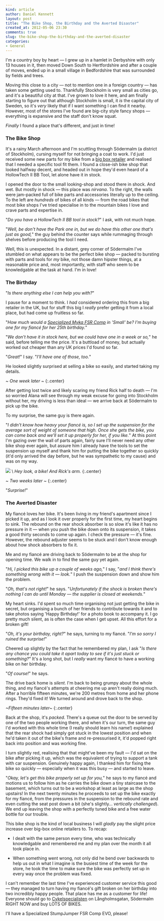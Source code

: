 ```yaml
---
kind: article
author: Daniel Kennett
layout: post
title: "The Bike Shop, the Birthday and the Averted Disaster"
created_at: 2012-05-06 23:30
comments: true
slug: the-bike-shop-the-birthday-and-the-averted-disaster
categories:
- General
---
```


I'm a country boy by heart — I grew up in a hamlet in Derbyshire with only 13 houses in it, then moved Down South to Hertfordshire and after a couple of moves, ended up in a small village in Bedfordshire that was surrounded by fields and trees.

Moving this close to a city — not to mention one in a foreign country — has taken some getting used to. Thankfully Stockholm is very small as cities go, and it's a beautiful city at that. I've grown to love it here, and am finally starting to figure out that although Stockholm is small, it *is* the capital city of Sweden, so it's *very* likely that if I want something I can find it nearby. However, most of the stores I've found are big-city style fancy shops — everything is expansive and the staff don't know squat.

*Finally* I found a place that's different, and just in time!

### The Bike Shop ###

It's a rainy March afternoon and I'm scuttling through Södermalm (a district of Stockholm), cursing myself for not bringing a coat to work. I'd just received some new parts for my bike from a [big box retailer](http://www.chainreactioncycles.com) and realised that I needed a specific tool fit them. I found a close-ish bike shop that looked halfway decent, and headed out in hope they'd even heard of a HollowTech II BB Tool, let alone have it in stock.

I opened the door to the small looking-shop and stood there in shock. And wet. But mostly in shock — this place was *nirvana*. To the right, the walls were jam-packed full of bike parts and accessories literally up to the ceiling. To the left are *hundreds* of bikes of all kinds — from the road bikes that most bike shops I've tried specialise in to the mountain bikes I love and crave parts and expertise in.

"*Do you have a HollowTech II BB tool in stock?*" I ask, with not much hope.

"*Well, be don't have the Park one in, but we do have this other one that's just as good,*" the guy behind the counter says while rummaging through shelves before producing the tool I need. 

Well, this is unexpected. In a distant, grey corner of Södermalm I've stumbled on what appears to be the perfect bike shop — packed to bursting with parts and tools for *my* bike, not those damn hipster things, at a reasonable price and, most importantly, with staff who seem to be knowledgable at the task at hand. I'm in love!

### The Birthday ###

"*Is there anything else I can help you with?*"

I pause for a moment to think. I *had* considered ordering this from a big retailer in the UK, but for stuff this big I *really* prefer getting it from a local place, but had come up fruitless so far.

"*How much would a [Specialized Myka FSR Comp](http://www.specialized.com/gb/gb/bc/SBCProduct.jsp?spid=62136&scid=1100&scname=Mountain) in 'Small' be? I'm buying one for my fiancé for her 25th birthday.*"

"*We don't have it in stock here, but we could have one in a week or so,*" he said, before telling me the price. It's a buttload of money, but actually worked out cheaper than any UK prices I'd found so far.

"*Great!*" I say. "*I'll have one of those, too.*"

He looked slightly surprised at selling a bike so easily, and started taking my details.

 *~ One week later ~* 
{:.center}

After getting lost twice and likely scaring my friend Rick half to death — I'm so worried Alana will see through my weak excuse for going into Stockholm without her, my driving is less than ideal — we arrive back at Södermalm to pick up the bike.

To my surprise, the same guy is there again.

"*I didn't know how heavy your fiancé is, so I set up the suspension for the average sort of weight of someone that high. Once she gets the bike, you can come back and we'll set it up properly for her, if you like.*" At this point I'm gazing over the wall of parts again, fairly sure I'll never need any other bike shop ever again, but assure him I already have the tools to set the suspension up myself and thank him for putting the bike together so quickly (it'd only arrived the day before, but he was sympathetic to my cause) and was on my way.

<img src="http://pcdn.500px.net/7347795/0cdb26eeb070aef9325ccb716395e0e797c30a4b/4.jpg" /> \\
 *Hey look, a bike! And Rick's arm.* 
{:.center}

 *~ Two weeks later ~* 
{:.center}

"*Surprise!*"

### The Averted Disaster ###

My fiancé loves her bike. It's been living in my friend's apartment since I picked it up, and as I look it over properly for the first time, my heart begins to sink. The rebound on the rear shock absorber is so slow it's like it has no pressure in it — when you push the bike down onto its suspension, it takes a good thirty seconds to come up again. I check the pressure — it's fine. However, the rebound adjuster seems to be stuck and I don't know enough about how shock absorbers to fix it. 

Me and my fiancé are driving back to Södermalm to be at the shop for opening time. We walk in to find the same guy yet again.

"*Hi, I picked this bike up a couple of weeks ago,*" I say, "*and I think there's something wrong with it — look.*" I push the suspension down and show him the problem.

"*Oh, that's not right!*" he says. "*Unfortunately if the shock is broken there's nothing I can do until Monday — the supplier is closed at weekends.*"

My heart sinks. I'd spent so much time organising not just getting the bike in secret, but organising a bunch of her friends to contribute towards it and to take photos saying 'Happy Birthday!' for a photo book to accompany it. I go pretty much silent, as is often the case when I get upset. All this effort for a broken gift!

"*Oh, it's your birthday, right?*" he says, turning to my fiancé. "*I'm so sorry I ruined the surprise!*"

Cheered up slightly by the fact that he remembered my plan, I ask "*Is there any chance you could take it apart today to see if it's just stuck or something?*" It's a long shot, but I *really* want my fiancé to have a working bike on her birthday.

"*Of course!*" he says.

The drive back home is *silent*. I'm back to being grumpy about the whole thing, and my fiancé's attempts at cheering me up aren't really doing much. After a horrible fifteen minutes, we're 200 metres from home and her phone rings. They'd fixed it! We turned around and drove back to the shop.

 *~Fifteen minutes later~* 
{:.center}

Back at the shop, it's *packed*. There's a queue out the door to be served by one of the two people working there, and when it's our turn, the same guy I'd worked with this whole time (I really should learn his name!) explained that the rear shock had simply got stuck in the lowest position and when he'd taken it out of the bike's frame and re-pressurised it, it'd popped right back into position and was working fine. 

I turn slightly red, realising that that might've been my fault — I'd sat on the bike after picking it up, which was the equivalent of trying to support a tank with car suspension. Genuinely happy again, I thanked him for fixing the bike so quickly — especially when it was this busy — and started to leave. 

"*Okay, let's get this bike properly set up for you,*" he says to my fiancé and motions us to follow him as he carries the bike down a tiny staircase to the basement, which turns out to be a workshop at least as large as the shop upstairs! In the next twenty minutes he proceeds to set up the bike exactly for my fiancé, from the pressures in the suspension to the rebound rate and even cutting the seat post down a bit (she's slightly… *vertically challenged*). We end up leaving the shop with a perfectly tuned bike and a free water bottle for our trouble.

This bike shop is the kind of local business I will *gladly* pay the slight price increase over big-box online retailers to. To recap:

* I dealt with the same person every time, who was technically knowledgable and remembered me and my plan over the month it all took place in.

* When something went wrong, not only did he bend over backwards to help us out in what I imagine is the busiest time of the week for the store, he took the time to make sure the bike was perfectly set up in every way once the problem was fixed. 

I can't remember the last time I've experienced customer service this good — they managed to turn having my fiancé's gift broken on her birthday into two incredibly happy people. That place has me as a customer for life! Everyone should go to [Cykelspecialisten](http://www.cykelspecialisten.com) on Långholmsgatan, Södermalm RIGHT NOW and buy LOTS OF BIKES.

I'll have a Specialized StumpJumper FSR Comp EVO, please!
